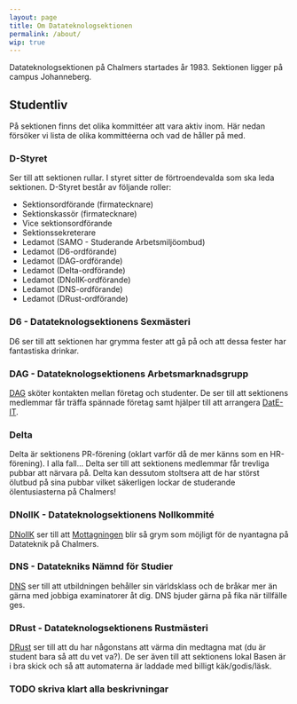 ```yaml
---
layout: page
title: Om Datateknologsektionen
permalink: /about/
wip: true
---
```


Datateknologsektionen på Chalmers startades år 1983. Sektionen ligger på campus Johanneberg.

## Studentliv

På sektionen finns det olika kommittéer att vara aktiv inom. Här nedan försöker vi lista de olika kommittéerna och vad de håller på med.

### D-Styret

Ser till att sektionen rullar. I styret sitter de förtroendevalda som ska leda sektionen. D-Styret består av följande roller:

* Sektionsordförande (firmatecknare)
* Sektionskassör (firmatecknare)
* Vice sektionsordförande
* Sektionssekreterare
* Ledamot (SAMO - Studerande Arbetsmiljöombud)
* Ledamot (D6-ordförande)
* Ledamot (DAG-ordförande)
* Ledamot (Delta-ordförande)
* Ledamot (DNollK-ordförande)
* Ledamot (DNS-ordförande)
* Ledamot (DRust-ordförande)

### D6 - Datateknologsektionens Sexmästeri

D6 ser till att sektionen har grymma fester att gå på och att dessa fester har fantastiska drinkar.

### DAG - Datateknologsektionens Arbetsmarknadsgrupp

[DAG](https://datateknologer.se/) sköter kontakten mellan företag och studenter. De ser till att sektionens medlemmar får träffa spännade företag samt hjälper till att arrangera [DatE-IT](https://date-it.se/).

### Delta

Delta är sektionens PR-förening (oklart varför då de mer känns som en HR-förening). I alla fall... Delta ser till att sektionens medlemmar får trevliga pubbar att närvara på. Delta kan dessutom stoltsera att de har störst ölutbud på sina pubbar vilket säkerligen lockar de studerande ölentusiasterna på Chalmers!

### DNollK - Datateknologsektionens Nollkommité

[DNollK](https://dnollk.se) ser till att [Mottagningen](http://www.mk.chs.chalmers.se/mott.htm) blir så grym som möjligt för de nyantagna på Datateknik på Chalmers.

### DNS - Datatekniks Nämnd för Studier

[DNS](https://dns.dtek.se) ser till att utbildningen behåller sin världsklass och de bråkar mer än gärna med jobbiga examinatorer åt dig. DNS bjuder gärna på fika när tillfälle ges.

### DRust - Datateknologsektionens Rustmästeri

[DRust](https://drust.se) ser till att du har någonstans att värma din medtagna mat (du är student bara så att du vet va?). De ser även till att sektionens lokal Basen är i bra skick och så att automaterna är laddade med billigt käk/godis/läsk.

### TODO skriva klart alla beskrivningar

